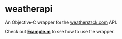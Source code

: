 # weatherapi
An Objective-C wrapper for the [weatherstack.com](https://weatherstack.com) API.

Check out **[Example.m](https://github.com/antiquebeta/weatherapi/blob/master/Example.m)** to see how to use the wrapper.
